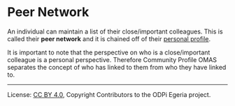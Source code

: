 <!-- SPDX-License-Identifier: CC-BY-4.0 -->
<!-- Copyright Contributors to the ODPi Egeria project. -->

# Peer Network

An individual can maintain a list of their close/important colleagues.
This is called their **peer network** and it is chained off of their
[personal profile](personal-profile.md).

It is important to note that the perspective on who is a
close/important colleague is a personal perspective.
Therefore Community Profile OMAS separates the concept of
who has linked to them from who they have linked to.






----
License: [CC BY 4.0](https://creativecommons.org/licenses/by/4.0/),
Copyright Contributors to the ODPi Egeria project.